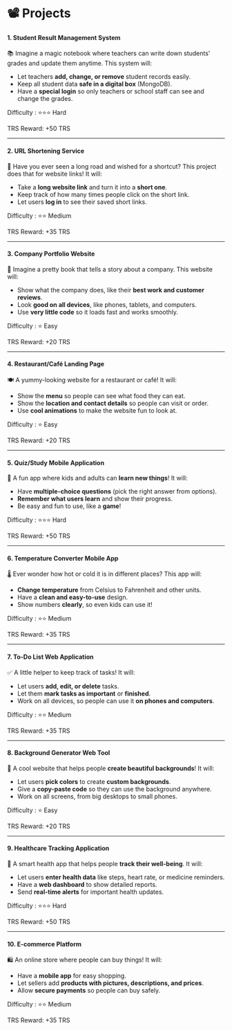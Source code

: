 # 📽️ Projects

#### 1. **Student Result Management System**

📚 Imagine a magic notebook where teachers can write down students’ grades and update them anytime. This system will:

* Let teachers **add, change, or remove** student records easily.
* Keep all student data **safe in a digital box** (MongoDB).
* Have a **special login** so only teachers or school staff can see and change the grades.

Difficulty : ⭐⭐⭐ Hard

TRS Reward: +50 TRS

***

#### 2. **URL Shortening Service**

🔗 Have you ever seen a long road and wished for a shortcut? This project does that for website links! It will:

* Take a **long website link** and turn it into a **short one**.
* Keep track of how many times people click on the short link.
* Let users **log in** to see their saved short links.

Difficulty : ⭐⭐ Medium

TRS Reward: +35 TRS

***

#### 3. **Company Portfolio Website**

🏢 Imagine a pretty book that tells a story about a company. This website will:

* Show what the company does, like their **best work and customer reviews**.
* Look **good on all devices**, like phones, tablets, and computers.
* Use **very little code** so it loads fast and works smoothly.

Difficulty : ⭐ Easy

TRS Reward: +20 TRS

***

#### 4. **Restaurant/Café Landing Page**

🍽️ A yummy-looking website for a restaurant or café! It will:

* Show the **menu** so people can see what food they can eat.
* Show the **location and contact details** so people can visit or order.
* Use **cool animations** to make the website fun to look at.

Difficulty : ⭐ Easy

TRS Reward: +20 TRS

***

#### 5. **Quiz/Study Mobile Application**

📖 A fun app where kids and adults can **learn new things**! It will:

* Have **multiple-choice questions** (pick the right answer from options).
* **Remember what users learn** and show their progress.
* Be easy and fun to use, like a **game**!

Difficulty : ⭐⭐⭐ Hard

TRS Reward: +50 TRS

***

#### 6. **Temperature Converter Mobile App**

🌡️ Ever wonder how hot or cold it is in different places? This app will:

* **Change temperature** from Celsius to Fahrenheit and other units.
* Have a **clean and easy-to-use** design.
* Show numbers **clearly**, so even kids can use it!

Difficulty : ⭐⭐ Medium

TRS Reward: +35 TRS

***

#### 7. **To-Do List Web Application**

✅ A little helper to keep track of tasks! It will:

* Let users **add, edit, or delete** tasks.
* Let them **mark tasks as important** or **finished**.
* Work on all devices, so people can use it **on phones and computers**.

Difficulty : ⭐⭐ Medium

TRS Reward: +35 TRS

***

#### 8. **Background Generator Web Tool**

🎨 A cool website that helps people **create beautiful backgrounds**! It will:

* Let users **pick colors** to create **custom backgrounds**.
* Give a **copy-paste code** so they can use the background anywhere.
* Work on all screens, from big desktops to small phones.

Difficulty : ⭐ Easy

TRS Reward: +20 TRS

***

#### 9. **Healthcare Tracking Application**

🏥 A smart health app that helps people **track their well-being**. It will:

* Let users **enter health data** like steps, heart rate, or medicine reminders.
* Have a **web dashboard** to show detailed reports.
* Send **real-time alerts** for important health updates.

Difficulty : ⭐⭐⭐ Hard

TRS Reward: +50 TRS

***

#### 10. **E-commerce Platform**

🛍️ An online store where people can buy things! It will:

* Have a **mobile app** for easy shopping.
* Let sellers add **products with pictures, descriptions, and prices**.
* Allow **secure payments** so people can buy safely.

Difficulty : ⭐⭐ Medium

TRS Reward: +35 TRS

